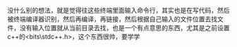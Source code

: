 没什么别的想法，就是觉得往这些终端里面输入命令行，其实也是在写代码，然后被终端编译器识别，然后再编译，再链接，然后根据自己输入的文件位置去找文件，没有输入位置就从当前目录去找，也是一个有点意思的东西，尤其是之前设置c++的<bits\stdc++.h>，这个东西很帅，要学学
